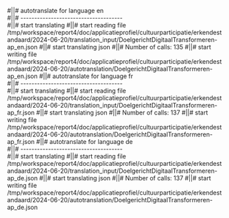 #||# autotranslate for language en  
#||# -------------------------------------  
#||# start translating
#||# start reading file /tmp/workspace/report4/doc/applicatieprofiel/cultuurparticipatie/erkendestandaard/2024-06-20/translation_input/DoelgerichtDigitaalTransformeren-ap_en.json
#||# start translating json
#||# Number of calls: 135
#||# start writing file /tmp/workspace/report4/doc/applicatieprofiel/cultuurparticipatie/erkendestandaard/2024-06-20/autotranslation/DoelgerichtDigitaalTransformeren-ap_en.json
#||# autotranslate for language fr  
#||# -------------------------------------  
#||# start translating
#||# start reading file /tmp/workspace/report4/doc/applicatieprofiel/cultuurparticipatie/erkendestandaard/2024-06-20/translation_input/DoelgerichtDigitaalTransformeren-ap_fr.json
#||# start translating json
#||# Number of calls: 137
#||# start writing file /tmp/workspace/report4/doc/applicatieprofiel/cultuurparticipatie/erkendestandaard/2024-06-20/autotranslation/DoelgerichtDigitaalTransformeren-ap_fr.json
#||# autotranslate for language de  
#||# -------------------------------------  
#||# start translating
#||# start reading file /tmp/workspace/report4/doc/applicatieprofiel/cultuurparticipatie/erkendestandaard/2024-06-20/translation_input/DoelgerichtDigitaalTransformeren-ap_de.json
#||# start translating json
#||# Number of calls: 137
#||# start writing file /tmp/workspace/report4/doc/applicatieprofiel/cultuurparticipatie/erkendestandaard/2024-06-20/autotranslation/DoelgerichtDigitaalTransformeren-ap_de.json

